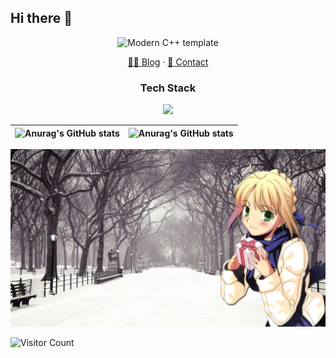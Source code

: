 ## Hi there 👋    
<div id="title" align=center>  
 
![Modern C++ template][github-sub-title:img]  

 [✍🏻 Blog](https://felix-zf.github.io/) · [📧 Contact](mailto:zqmnyuhi@gmail.com)
### Tech Stack
![](https://skillicons.dev/icons?i=c,css,html,java,js,linux,py,mysql,react)

|![Anurag's GitHub stats](https://github-readme-stats.vercel.app/api?username=Felix-zf&show_icons=true&theme=transparent&hide_border=true)| ![Anurag's GitHub stats](https://github-readme-stats.vercel.app/api/top-langs/?username=Felix-zf&layout=compact&theme=transparent&hide_border=true)|
| ------------- | ------------- |
</div>   

![头像](image/头像.jpg)  

![Visitor Count](https://profile-counter.glitch.me/Felix-zf/count.svg)

[github-sub-title:img]: https://readme-typing-svg.herokuapp.com?font=Segoe+Script&center=true&lines=Felix-zf.  



<!--
**Felix-zf/Felix-zf** is a ✨ _special_ ✨ repository because its `README.md` (this file) appears on your GitHub profile.

Here are some ideas to get you started:

- 🔭 I’m currently working on ...
- 🌱 I’m currently learning ...
- 👯 I’m looking to collaborate on ...
- 🤔 I’m looking for help with ...
- 💬 Ask me about ...
- 📫 How to reach me: ...
- 😄 Pronouns: ...
- ⚡ Fun fact: ...
-->
